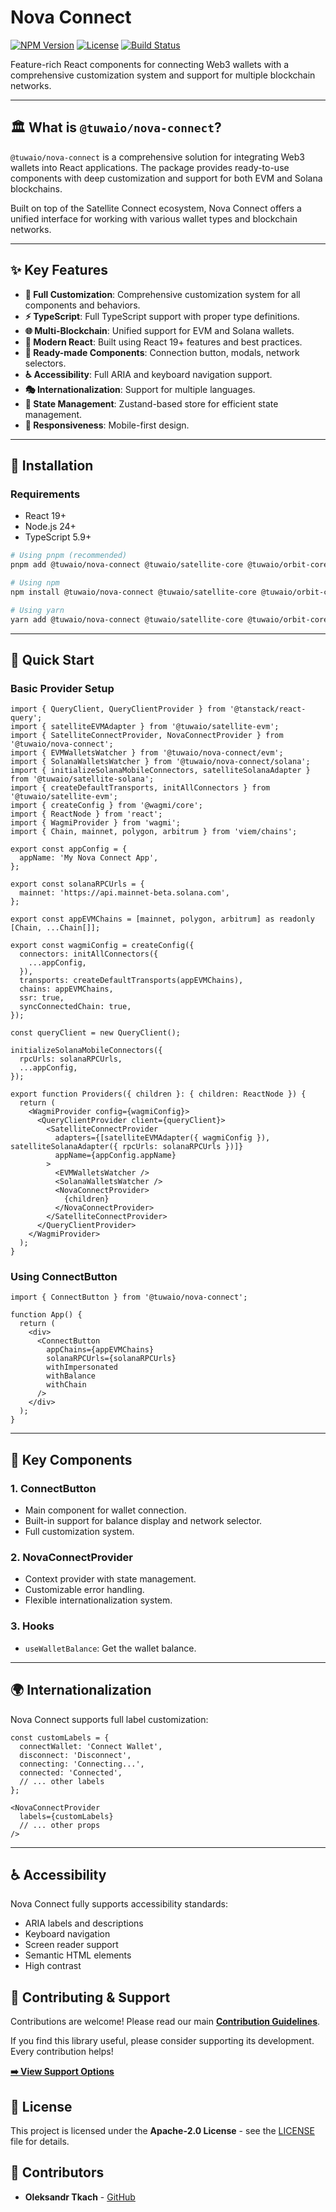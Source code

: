 # Nova Connect

[![NPM Version](https://img.shields.io/npm/v/@tuwaio/nova-connect.svg)](https://www.npmjs.com/package/@tuwaio/nova-connect)
[![License](https://img.shields.io/npm/l/@tuwaio/nova-connect.svg)](./LICENSE)
[![Build Status](https://img.shields.io/github/actions/workflow/status/TuwaIO/nova-uikit/release.yml?branch=main)](https://github.com/TuwaIO/nova-uikit/actions)

Feature-rich React components for connecting Web3 wallets with a comprehensive customization system and support for multiple blockchain networks.

---

## 🏛️ What is `@tuwaio/nova-connect`?

`@tuwaio/nova-connect` is a comprehensive solution for integrating Web3 wallets into React applications. The package provides ready-to-use components with deep customization and support for both EVM and Solana blockchains.

Built on top of the Satellite Connect ecosystem, Nova Connect offers a unified interface for working with various wallet types and blockchain networks.

---

## ✨ Key Features

- **🎨 Full Customization**: Comprehensive customization system for all components and behaviors.
- **⚡ TypeScript**: Full TypeScript support with proper type definitions.
- **🌐 Multi-Blockchain**: Unified support for EVM and Solana wallets.
- **🔗 Modern React**: Built using React 19+ features and best practices.
- **🎯 Ready-made Components**: Connection button, modals, network selectors.
- **♿ Accessibility**: Full ARIA and keyboard navigation support.
- **🎭 Internationalization**: Support for multiple languages.
- **🔄 State Management**: Zustand-based store for efficient state management.
- **📱 Responsiveness**: Mobile-first design.

---

## 💾 Installation

### Requirements
- React 19+
- Node.js 24+
- TypeScript 5.9+

```bash
# Using pnpm (recommended)
pnpm add @tuwaio/nova-connect @tuwaio/satellite-core @tuwaio/orbit-core @tuwaio/pulsar-core @tuwaio/satellite-evm @tuwaio/satellite-solana @wagmi/core @wallet-standard/react viem zustand

# Using npm
npm install @tuwaio/nova-connect @tuwaio/satellite-core @tuwaio/orbit-core @tuwaio/pulsar-core @tuwaio/satellite-evm @tuwaio/satellite-solana @wagmi/core @wallet-standard/react viem zustand

# Using yarn
yarn add @tuwaio/nova-connect @tuwaio/satellite-core @tuwaio/orbit-core @tuwaio/pulsar-core @tuwaio/satellite-evm @tuwaio/satellite-solana @wagmi/core @wallet-standard/react viem zustand
````

-----

## 🚀 Quick Start

### Basic Provider Setup

```tsx
import { QueryClient, QueryClientProvider } from '@tanstack/react-query';
import { satelliteEVMAdapter } from '@tuwaio/satellite-evm';
import { SatelliteConnectProvider, NovaConnectProvider } from '@tuwaio/nova-connect';
import { EVMWalletsWatcher } from '@tuwaio/nova-connect/evm';
import { SolanaWalletsWatcher } from '@tuwaio/nova-connect/solana';
import { initializeSolanaMobileConnectors, satelliteSolanaAdapter } from '@tuwaio/satellite-solana';
import { createDefaultTransports, initAllConnectors } from '@tuwaio/satellite-evm';
import { createConfig } from '@wagmi/core';
import { ReactNode } from 'react';
import { WagmiProvider } from 'wagmi';
import { Chain, mainnet, polygon, arbitrum } from 'viem/chains';

export const appConfig = {
  appName: 'My Nova Connect App',
};

export const solanaRPCUrls = {
  mainnet: 'https://api.mainnet-beta.solana.com',
};

export const appEVMChains = [mainnet, polygon, arbitrum] as readonly [Chain, ...Chain[]];

export const wagmiConfig = createConfig({
  connectors: initAllConnectors({
    ...appConfig,
  }),
  transports: createDefaultTransports(appEVMChains),
  chains: appEVMChains,
  ssr: true,
  syncConnectedChain: true,
});

const queryClient = new QueryClient();

initializeSolanaMobileConnectors({
  rpcUrls: solanaRPCUrls,
  ...appConfig,
});

export function Providers({ children }: { children: ReactNode }) {
  return (
    <WagmiProvider config={wagmiConfig}>
      <QueryClientProvider client={queryClient}>
        <SatelliteConnectProvider
          adapters={[satelliteEVMAdapter({ wagmiConfig }), satelliteSolanaAdapter({ rpcUrls: solanaRPCUrls })]}
          appName={appConfig.appName}
        >
          <EVMWalletsWatcher />
          <SolanaWalletsWatcher />
          <NovaConnectProvider>
            {children}
          </NovaConnectProvider>
        </SatelliteConnectProvider>
      </QueryClientProvider>
    </WagmiProvider>
  );
}
```

### Using ConnectButton

```tsx
import { ConnectButton } from '@tuwaio/nova-connect';

function App() {
  return (
    <div>
      <ConnectButton
        appChains={appEVMChains}
        solanaRPCUrls={solanaRPCUrls}
        withImpersonated
        withBalance
        withChain
      />
    </div>
  );
}
```

-----

## 🧩 Key Components

### 1. **ConnectButton**

- Main component for wallet connection.
- Built-in support for balance display and network selector.
- Full customization system.

### 2. **NovaConnectProvider**

- Context provider with state management.
- Customizable error handling.
- Flexible internationalization system.

### 3. **Hooks**

- `useWalletBalance`: Get the wallet balance.

-----

## 🌍 Internationalization

Nova Connect supports full label customization:

```tsx
const customLabels = {
  connectWallet: 'Connect Wallet',
  disconnect: 'Disconnect',
  connecting: 'Connecting...',
  connected: 'Connected',
  // ... other labels
};

<NovaConnectProvider
  labels={customLabels}
  // ... other props
/>
```

-----

## ♿ Accessibility

Nova Connect fully supports accessibility standards:

- ARIA labels and descriptions
- Keyboard navigation
- Screen reader support
- Semantic HTML elements
- High contrast

## 🤝 Contributing & Support

Contributions are welcome! Please read our main **[Contribution Guidelines](https://github.com/TuwaIO/workflows/blob/main/CONTRIBUTING.md)**.

If you find this library useful, please consider supporting its development. Every contribution helps!

[**➡️ View Support Options**](https://github.com/TuwaIO/workflows/blob/main/Donation.md)

## 📄 License

This project is licensed under the **Apache-2.0 License** - see the [LICENSE](./LICENSE) file for details.

## 👥 Contributors

- **Oleksandr Tkach** - [GitHub](https://github.com/Argeare5)